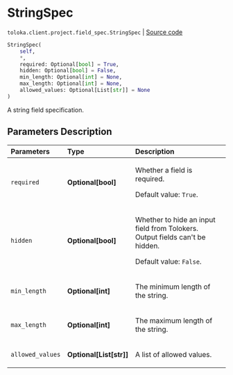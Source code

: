 # StringSpec
`toloka.client.project.field_spec.StringSpec` | [Source code](https://github.com/Toloka/toloka-kit/blob/v1.2.0/src/client/project/field_spec.py#L70)

```python
StringSpec(
    self,
    *,
    required: Optional[bool] = True,
    hidden: Optional[bool] = False,
    min_length: Optional[int] = None,
    max_length: Optional[int] = None,
    allowed_values: Optional[List[str]] = None
)
```

A string field specification.

## Parameters Description

| Parameters | Type | Description |
| :----------| :----| :-----------|
`required`|**Optional\[bool\]**|<p>Whether a field is required. </p><p>Default value: `True`.</p>
`hidden`|**Optional\[bool\]**|<p>Whether to hide an input field from Tolokers. Output fields can&#x27;t be hidden. </p><p>Default value: `False`.</p>
`min_length`|**Optional\[int\]**|<p>The minimum length of the string.</p>
`max_length`|**Optional\[int\]**|<p>The maximum length of the string.</p>
`allowed_values`|**Optional\[List\[str\]\]**|<p>A list of allowed values.</p>
